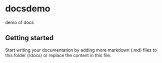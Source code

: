 # docsdemo

demo of docs

## Getting started

Start writing your documentation by adding more markdown (.md) files to this
folder (/docs) or replace the content in this file.
